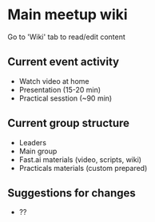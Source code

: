 # Main meetup wiki

Go to 'Wiki' tab to read/edit content

## Current event activity
- Watch video at home
- Presentation (15-20 min)
- Practical sesstion (~90 min)

## Current group structure
- Leaders
- Main group
- Fast.ai materials (video, scripts, wiki)
- Practicals materials (custom prepared)

## Suggestions for changes
- ??
